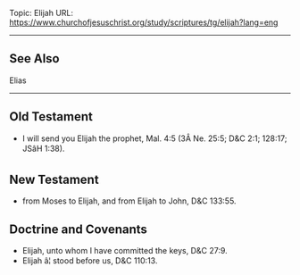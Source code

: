 Topic: Elijah
URL: https://www.churchofjesuschrist.org/study/scriptures/tg/elijah?lang=eng

---

## See Also

Elias

---

## Old Testament

- I will send you Elijah the prophet, Mal. 4:5 (3Â Ne. 25:5; D&C 2:1; 128:17; JSâH 1:38).

## New Testament

- from Moses to Elijah, and from Elijah to John, D&C 133:55.

## Doctrine and Covenants

- Elijah, unto whom I have committed the keys, D&C 27:9.
- Elijah â¦ stood before us, D&C 110:13.

